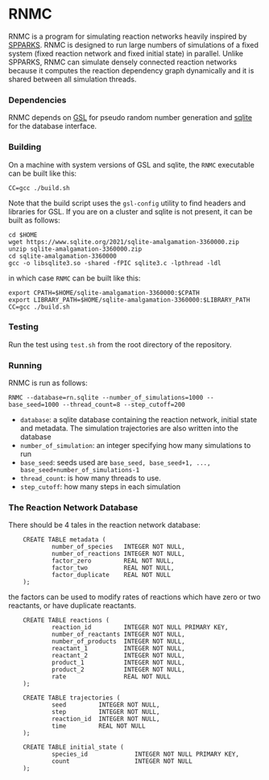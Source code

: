 # RNMC

RNMC is a program for simulating reaction networks heavily inspired by [SPPARKS](https://spparks.sandia.gov/). RNMC is designed to run large numbers of simulations of a fixed system (fixed reaction network and fixed initial state) in parallel. Unlike SPPARKS, RNMC can simulate densely connected reaction networks because it computes the reaction dependency graph dynamically and it is shared between all simulation threads.

### Dependencies

RNMC depends on [GSL](https://www.gnu.org/software/gsl/) for pseudo random number generation and [sqlite](https://www.sqlite.org/index.html) for the database interface.

### Building

On a machine with system versions of GSL and sqlite, the `RNMC` executable can be built like this:

```
CC=gcc ./build.sh
```

Note that the build script uses the `gsl-config` utility to find headers and libraries for GSL. If you are on a cluster and sqlite is not present, it can be built as follows:

```
cd $HOME
wget https://www.sqlite.org/2021/sqlite-amalgamation-3360000.zip
unzip sqlite-amalgamation-3360000.zip
cd sqlite-amalgamation-3360000
gcc -o libsqlite3.so -shared -fPIC sqlite3.c -lpthread -ldl
```

in which case `RNMC` can be built like this:

```
export CPATH=$HOME/sqlite-amalgamation-3360000:$CPATH
export LIBRARY_PATH=$HOME/sqlite-amalgamation-3360000:$LIBRARY_PATH
CC=gcc ./build.sh
```

### Testing

Run the test using `test.sh` from the root directory of the repository.

### Running

RNMC is run as follows:

```
RNMC --database=rn.sqlite --number_of_simulations=1000 --base_seed=1000 --thread_count=8 --step_cutoff=200
```

- `database`: a sqlite database containing the reaction network, initial state and metadata. The simulation trajectories are also written into the database
- `number_of_simulation`: an integer specifying how many simulations to run
- `base_seed`: seeds used are `base_seed, base_seed+1, ..., base_seed+number_of_simulations-1`
- `thread_count`: is how many threads to use.
- `step_cutoff`: how many steps in each simulation

### The Reaction Network Database

There should be 4 tales in the reaction network database:
```
    CREATE TABLE metadata (
            number_of_species   INTEGER NOT NULL,
            number_of_reactions INTEGER NOT NULL,
            factor_zero         REAL NOT NULL,
            factor_two          REAL NOT NULL,
            factor_duplicate    REAL NOT NULL
    );
```
the factors can be used to modify rates of reactions which have zero or two reactants, or have duplicate reactants.

```
    CREATE TABLE reactions (
            reaction_id         INTEGER NOT NULL PRIMARY KEY,
            number_of_reactants INTEGER NOT NULL,
            number_of_products  INTEGER NOT NULL,
            reactant_1          INTEGER NOT NULL,
            reactant_2          INTEGER NOT NULL,
            product_1           INTEGER NOT NULL,
            product_2           INTEGER NOT NULL,
            rate                REAL NOT NULL
    );

```

```
    CREATE TABLE trajectories (
            seed         INTEGER NOT NULL,
            step         INTEGER NOT NULL,
            reaction_id  INTEGER NOT NULL,
            time         REAL NOT NULL
    );
```

```
    CREATE TABLE initial_state (
            species_id             INTEGER NOT NULL PRIMARY KEY,
            count                  INTEGER NOT NULL
    );

```
